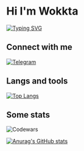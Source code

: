 #  Hi I'm Wokkta
[![Typing SVG](https://readme-typing-svg.demolab.com?font=Fira+Code&pause=1000&color=F7F247&background=FFFFFF00&width=435&lines=20+y.o.+frontend+developer;student+of+MISIS)](https://git.io/typing-svg)

##  Connect with me
[![Telegram](https://img.shields.io/badge/Telegram-2CA5E0?style=for-the-badge&logo=telegram&logoColor=white)](https://t.me/codeforcebetter)
##  Langs and tools

[![Top Langs](https://github-readme-stats.vercel.app/api/top-langs/?username=Wokkta)](https://github.com/anuraghazra/github-readme-stats)

##  Some stats
![Codewars](https://github.r2v.ch/codewars?user=Wokkta&stroke=%23)

[![Anurag's GitHub stats](https://github-readme-stats.vercel.app/api?username=Wokkta)](https://github.com/anuraghazra/github-readme-stats)

